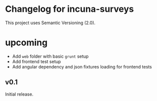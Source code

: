 # Changelog for incuna-surveys

This project uses Semantic Versioning (2.0).

# upcoming

* Add `web` folder with basic `grunt` setup
* Add frontend test setup
* Add angular dependency and json fixtures loading for frontend tests

## v0.1

 Initial release.


